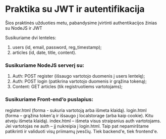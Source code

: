 # Praktika su JWT ir autentifikacija

Šios praktinės užduoties metu, pabandysime įvirtinti authentikacijos žinias su NodeJS ir JWT

Susikuriame dvi lenteles:

1. users (id, email, password, reg_timestamp);
2. articles (id, date, title, content).

### Susikuriame NodeJS serverį su:

1. Auth: POST register (išsaugo vartotojo duomenis į users lentelę);
1. Auth: POST login (patikrina vartotojo duomenis ir grąžina tokeną);
1. Content: GET articles (tik registruotiems vartotojams);

### Susikuriame Front-end‘o puslapius:

register.html (forma - sukuria vartotoją arba išmeta klaidą).
login.html (forma – grąžina token'ą ir išsaugo į localstorage (arba kaip cookie). Kitu atveju išmeta klaidą).
index.html – išmeta visus straipsnius auth vartotojams. Jei vartotojas ne auth – jį nukreipia į login.html.
Taip pat nepamirštame patikrinti ir validuoti visų priimamų įvesčių. Tiek backend'e, tiek frontend'e.
